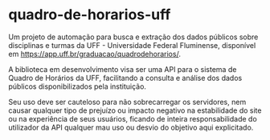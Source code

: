 # quadro-de-horarios-uff
  Um projeto de automação para busca e extração dos dados públicos sobre disciplinas e turmas da UFF - Universidade Federal Fluminense, disponível em https://app.uff.br/graduacao/quadrodehorarios/.

  A biblioteca em desenvolvimento visa ser uma API para o sistema de Quadro de Horários da UFF, facilitando a consulta e análise dos dados públicos disponibilizados pela instituição.
  
Seu uso deve ser cauteloso para não sobrecarregar os servidores, nem causar qualquer tipo de prejuízo ou impacto negativo na estabilidade do site ou na experiência de seus usuários, ficando de inteira responsabilidade do utilizador da API qualquer mau uso ou desvio do objetivo aqui explicitado. 
